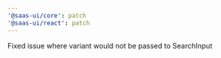 ```yaml
---
'@saas-ui/core': patch
'@saas-ui/react': patch
---
```


Fixed issue where variant would not be passed to SearchInput
